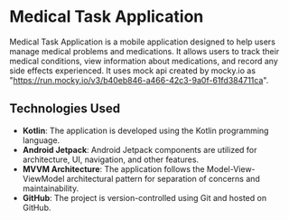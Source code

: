 # Medical Task Application

Medical Task Application is a mobile application designed to help users manage medical problems and medications. It allows users to track their medical conditions, view information about medications, and record any side effects experienced.
It uses mock api created by mocky.io as "https://run.mocky.io/v3/b40eb846-a466-42c3-9a0f-61fd384711ca".

## Technologies Used

- **Kotlin**: The application is developed using the Kotlin programming language.
- **Android Jetpack**: Android Jetpack components are utilized for architecture, UI, navigation, and other features.
- **MVVM Architecture**: The application follows the Model-View-ViewModel architectural pattern for separation of concerns and maintainability.
- **GitHub**: The project is version-controlled using Git and hosted on GitHub.
